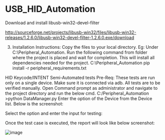 # USB_HID_Automation

Download and install libusb-win32-devel-filter

http://sourceforge.net/projects/libusb-win32/files/libusb-win32-releases/1.2.6.0/libusb-win32-devel-filter-1.2.6.0.exe/download


 

 



 


 


3) Installation Instructions:
Copy the files to your local directory. Eg: Under C:\Peripheral_Automation.
Run the following command from folder where the project is placed and wait for completion. This will install all dependencies needed for the project.
C:\Peripheral_Automation pip install -r peripheral_requirements.txt 
 
HID Keycode/INTENT Semi-Automated tests
Pre-Req: These tests are run only on a single device. Make sure it is connected via adb. All tests are to be verified manually.
Open Command prompt as administrator and navigate to the project directory and run the below cmd.
C:/Peripheral_Automation >python DataManager.py
Enter the option of the Device from the Device list.
Below is the screenshot:
 
Select the option and enter the input for testing:
 






Once the test case is executed, the report will look like below screenshot:
 





![image](https://github.com/dhingrachirag/USB_HIDS_Automation/assets/46193115/2f353930-edc9-48e5-830b-138993823bc3)
